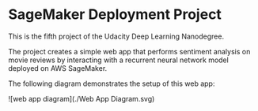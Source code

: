 # SageMaker Deployment Project

This is the fifth project of the Udacity Deep Learning Nanodegree.

The project creates a simple web app that performs sentiment analysis on movie reviews by interacting with a recurrent neural network model deployed on AWS SageMaker.

The following diagram demonstrates the setup of this web app:

![web app diagram](./Web App Diagram.svg)
